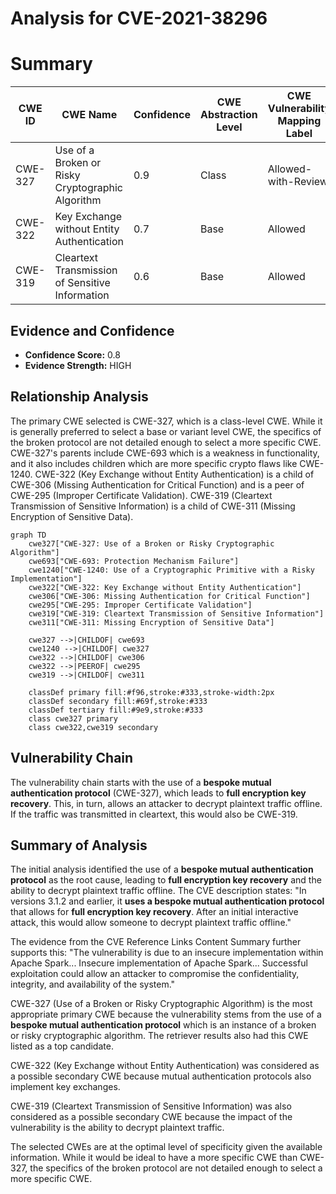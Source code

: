 # Analysis for CVE-2021-38296

# Summary
| CWE ID | CWE Name | Confidence | CWE Abstraction Level | CWE Vulnerability Mapping Label | CWE-Vulnerability Mapping Notes |
|---|---|---|---|---|---|
| CWE-327 | Use of a Broken or Risky Cryptographic Algorithm | 0.9 | Class | Allowed-with-Review | Primary CWE |
| CWE-322 | Key Exchange without Entity Authentication | 0.7 | Base | Allowed | Secondary Candidate |
| CWE-319 | Cleartext Transmission of Sensitive Information | 0.6 | Base | Allowed | Secondary Candidate |

## Evidence and Confidence

*   **Confidence Score:** 0.8
*   **Evidence Strength:** HIGH

## Relationship Analysis
The primary CWE selected is CWE-327, which is a class-level CWE. While it is generally preferred to select a base or variant level CWE, the specifics of the broken protocol are not detailed enough to select a more specific CWE. CWE-327's parents include CWE-693 which is a weakness in functionality, and it also includes children which are more specific crypto flaws like CWE-1240. CWE-322 (Key Exchange without Entity Authentication) is a child of CWE-306 (Missing Authentication for Critical Function) and is a peer of CWE-295 (Improper Certificate Validation). CWE-319 (Cleartext Transmission of Sensitive Information) is a child of CWE-311 (Missing Encryption of Sensitive Data).

```mermaid
graph TD
    cwe327["CWE-327: Use of a Broken or Risky Cryptographic Algorithm"]
    cwe693["CWE-693: Protection Mechanism Failure"]
    cwe1240["CWE-1240: Use of a Cryptographic Primitive with a Risky Implementation"]
    cwe322["CWE-322: Key Exchange without Entity Authentication"]
    cwe306["CWE-306: Missing Authentication for Critical Function"]
    cwe295["CWE-295: Improper Certificate Validation"]
    cwe319["CWE-319: Cleartext Transmission of Sensitive Information"]
    cwe311["CWE-311: Missing Encryption of Sensitive Data"]
    
    cwe327 -->|CHILDOF| cwe693
    cwe1240 -->|CHILDOF| cwe327
    cwe322 -->|CHILDOF| cwe306
    cwe322 -->|PEEROF| cwe295
    cwe319 -->|CHILDOF| cwe311
    
    classDef primary fill:#f96,stroke:#333,stroke-width:2px
    classDef secondary fill:#69f,stroke:#333
    classDef tertiary fill:#9e9,stroke:#333
    class cwe327 primary
    class cwe322,cwe319 secondary
```

## Vulnerability Chain
The vulnerability chain starts with the use of a **bespoke mutual authentication protocol** (CWE-327), which leads to **full encryption key recovery**. This, in turn, allows an attacker to decrypt plaintext traffic offline. If the traffic was transmitted in cleartext, this would also be CWE-319.

## Summary of Analysis
The initial analysis identified the use of a **bespoke mutual authentication protocol** as the root cause, leading to **full encryption key recovery** and the ability to decrypt plaintext traffic offline. The CVE description states: "In versions 3.1.2 and earlier, it **uses a bespoke mutual authentication protocol** that allows for **full encryption key recovery**. After an initial interactive attack, this would allow someone to decrypt plaintext traffic offline."

The evidence from the CVE Reference Links Content Summary further supports this: "The vulnerability is due to an insecure implementation within Apache Spark... Insecure implementation of Apache Spark... Successful exploitation could allow an attacker to compromise the confidentiality, integrity, and availability of the system."

CWE-327 (Use of a Broken or Risky Cryptographic Algorithm) is the most appropriate primary CWE because the vulnerability stems from the use of a **bespoke mutual authentication protocol** which is an instance of a broken or risky cryptographic algorithm. The retriever results also had this CWE listed as a top candidate.

CWE-322 (Key Exchange without Entity Authentication) was considered as a possible secondary CWE because mutual authentication protocols also implement key exchanges.

CWE-319 (Cleartext Transmission of Sensitive Information) was also considered as a possible secondary CWE because the impact of the vulnerability is the ability to decrypt plaintext traffic.

The selected CWEs are at the optimal level of specificity given the available information. While it would be ideal to have a more specific CWE than CWE-327, the specifics of the broken protocol are not detailed enough to select a more specific CWE.